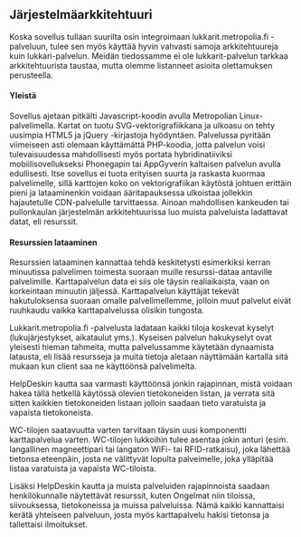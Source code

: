 ##  Järjestelmäarkkitehtuuri

Koska sovellus tullaan suurilta osin integroimaan lukkarit.metropolia.fi -palveluun, tulee sen myös käyttää hyvin vahvasti samoja arkkitehtuureja kuin lukkari-palvelun. Meidän tiedossamme ei ole lukkarit-palvelun tarkkaa arkkitehtuurista taustaa, mutta olemme listanneet asioita olettamuksen perusteella.

#### Yleistä

Sovellus ajetaan pitkälti Javascript-koodin avulla Metropolian Linux-palvelimella. Kartat on tuotu SVG-vektorigrafiikkana ja ulkoasu on tehty uusimpia HTML5 ja jQuery -kirjastoja hyödyntäen. Palvelussa pyritään viimeiseen asti olemaan käyttämättä PHP-koodia, jotta palvelun voisi tulevaisuudessa mahdollisesti myös portata hybridinatiiviksi mobiilisovellukseksi Phonegapin tai AppGyverin kaltaisen palvelun avulla edullisesti. Itse sovellus ei tuota erityisen suurta ja raskasta kuormaa palvelimelle, sillä karttojen koko on vektorigrafiikan käytöstä johtuen erittäin pieni ja lataaminenkin voidaan ääritapauksessa ulkoistaa jollekkin hajautetulle CDN-palvelulle tarvittaessa. Ainoan mahdollisen kankeuden tai pullonkaulan järjestelmän arkkitehtuurissa luo muista palveluista ladattavat datat, eli resurssit.

#### Resurssien lataaminen

Resurssien lataaminen kannattaa tehdä keskitetysti esimerkiksi kerran minuutissa palvelimen toimesta suoraan muille resurssi-dataa antaville palvelimille. Karttapalvelun data ei siis ole täysin realiaikaista, vaan on korkeintaan minuutin jäljessä. Karttapalvelun käyttäjät tekevät hakutuloksensa suoraan omalle palvelimellemme, jolloin muut palvelut eivät ruuhkaudu vaikka karttapalvelussa olisikin tungosta.

Lukkarit.metropolia.fi -palvelusta ladataan kaikki tiloja koskevat kyselyt (lukujärjestykset, aikataulut yms.). Kyseisen palvelun hakukyselyt ovat yleisesti hieman tahmeita, mutta palvelussamme käytetään dynaamista latausta, eli lisää resursseja ja muita tietoja aletaan näyttämään kartalla sitä mukaan kun client saa ne käyttöönsä palvelimelta.

HelpDeskin kautta saa varmasti käyttöönsä jonkin rajapinnan, mistä voidaan hakea tällä hetkellä käytössä olevien tietokoneiden listan, ja verrata sitä sitten kaikkien tietokoneiden listaan jolloin saadaan tieto varatuista ja vapaista tietokoneista.

WC-tilojen saatavuutta varten tarvitaan täysin uusi komponentti karttapalvelua varten. WC-tilojen lukkoihin tulee asentaa jokin anturi (esim. langallinen magneettipari tai langaton WiFi- tai RFID-ratkaisu), joka lähettää tietonsa eteenpäin, josta ne välittyvät lopulta palveimelle, joka ylläpitää listaa varatuista ja vapaista WC-tiloista.

Lisäksi HelpDeskin kautta ja muista palveluiden rajapinnoista saadaan henkilökunnalle näytettävät resurssit, kuten Ongelmat niin tiloissa, siivouksessa, tietokoneissa ja muissa palveluissa. Nämä kaikki kannattaisi kerätä yhteiseen palveluun, josta myös karttapalvelu hakisi tietonsa ja tallettaisi ilmoitukset.
